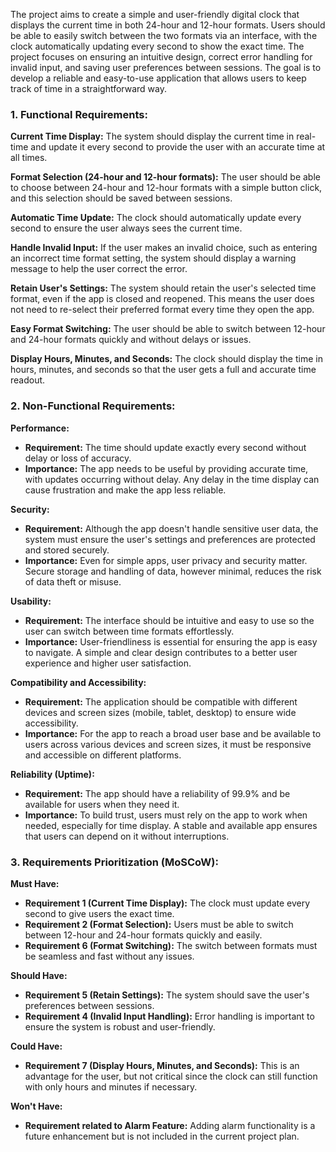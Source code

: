 The project aims to create a simple and user-friendly digital clock that displays the current time in both 24-hour and 12-hour formats. Users should be able to easily switch between the two formats via an interface, with the clock automatically updating every second to show the exact time. The project focuses on ensuring an intuitive design, correct error handling for invalid input, and saving user preferences between sessions. The goal is to develop a reliable and easy-to-use application that allows users to keep track of time in a straightforward way.

### 1. Functional Requirements:

**Current Time Display:**
The system should display the current time in real-time and update it every second to provide the user with an accurate time at all times.

**Format Selection (24-hour and 12-hour formats):**
The user should be able to choose between 24-hour and 12-hour formats with a simple button click, and this selection should be saved between sessions.

**Automatic Time Update:**
The clock should automatically update every second to ensure the user always sees the current time.

**Handle Invalid Input:**
If the user makes an invalid choice, such as entering an incorrect time format setting, the system should display a warning message to help the user correct the error.

**Retain User's Settings:**
The system should retain the user's selected time format, even if the app is closed and reopened. This means the user does not need to re-select their preferred format every time they open the app.

**Easy Format Switching:**
The user should be able to switch between 12-hour and 24-hour formats quickly and without delays or issues.

**Display Hours, Minutes, and Seconds:**
The clock should display the time in hours, minutes, and seconds so that the user gets a full and accurate time readout.

### 2. Non-Functional Requirements:

**Performance:**
- **Requirement:** The time should update exactly every second without delay or loss of accuracy.
- **Importance:** The app needs to be useful by providing accurate time, with updates occurring without delay. Any delay in the time display can cause frustration and make the app less reliable.

**Security:**
- **Requirement:** Although the app doesn't handle sensitive user data, the system must ensure the user's settings and preferences are protected and stored securely.
- **Importance:** Even for simple apps, user privacy and security matter. Secure storage and handling of data, however minimal, reduces the risk of data theft or misuse.

**Usability:**
- **Requirement:** The interface should be intuitive and easy to use so the user can switch between time formats effortlessly.
- **Importance:** User-friendliness is essential for ensuring the app is easy to navigate. A simple and clear design contributes to a better user experience and higher user satisfaction.

**Compatibility and Accessibility:**
- **Requirement:** The application should be compatible with different devices and screen sizes (mobile, tablet, desktop) to ensure wide accessibility.
- **Importance:** For the app to reach a broad user base and be available to users across various devices and screen sizes, it must be responsive and accessible on different platforms.

**Reliability (Uptime):**
- **Requirement:** The app should have a reliability of 99.9% and be available for users when they need it.
- **Importance:** To build trust, users must rely on the app to work when needed, especially for time display. A stable and available app ensures that users can depend on it without interruptions.

### 3. Requirements Prioritization (MoSCoW):

**Must Have:**
- **Requirement 1 (Current Time Display):** The clock must update every second to give users the exact time.
- **Requirement 2 (Format Selection):** Users must be able to switch between 12-hour and 24-hour formats quickly and easily.
- **Requirement 6 (Format Switching):** The switch between formats must be seamless and fast without any issues.

**Should Have:**
- **Requirement 5 (Retain Settings):** The system should save the user's preferences between sessions.
- **Requirement 4 (Invalid Input Handling):** Error handling is important to ensure the system is robust and user-friendly.

**Could Have:**
- **Requirement 7 (Display Hours, Minutes, and Seconds):** This is an advantage for the user, but not critical since the clock can still function with only hours and minutes if necessary.

**Won't Have:**
- **Requirement related to Alarm Feature:** Adding alarm functionality is a future enhancement but is not included in the current project plan.
